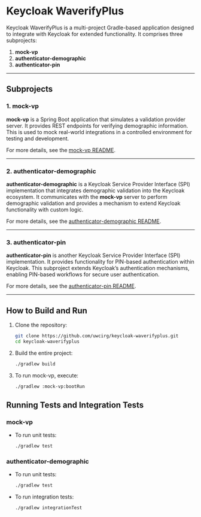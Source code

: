 # Keycloak WaverifyPlus

Keycloak WaverifyPlus is a multi-project Gradle-based application designed to integrate with Keycloak for extended
functionality. It comprises three subprojects:

1. **mock-vp**
2. **authenticator-demographic**
3. **authenticator-pin**

---

## Subprojects

### 1. mock-vp

**mock-vp** is a Spring Boot application that simulates a validation provider server. It provides REST endpoints for
verifying demographic information. This is used to mock real-world integrations in a controlled environment for testing
and development.

For more details, see the [mock-vp README](mock-vp/README.md).

---

### 2. authenticator-demographic

**authenticator-demographic** is a Keycloak Service Provider Interface (SPI) implementation that integrates demographic
validation into the Keycloak ecosystem. It communicates with the **mock-vp** server to perform demographic validation
and provides a mechanism to extend Keycloak functionality with custom logic.

For more details, see the [authenticator-demographic README](authenticator-demographic/README.md).

---

### 3. authenticator-pin

**authenticator-pin** is another Keycloak Service Provider Interface (SPI) implementation. It provides functionality for
PIN-based authentication within Keycloak. This subproject extends Keycloak’s authentication mechanisms, enabling
PIN-based workflows for secure user authentication.

For more details, see the [authenticator-pin README](authenticator-pin/README.md).

---

## How to Build and Run

1. Clone the repository:
   ```bash
   git clone https://github.com/uwcirg/keycloak-waverifyplus.git
   cd keycloak-waverifyplus
   ```
2. Build the entire project:
   ```bash
   ./gradlew build
   ```
3. To run mock-vp, execute:
   ```bash
   ./gradlew :mock-vp:bootRun
   ```

## Running Tests and Integration Tests

### mock-vp

- To run unit tests:
  ```bash
  ./gradlew test
  ```

### authenticator-demographic

- To run unit tests:
  ```bash
  ./gradlew test
  ```
- To run integration tests:
  ```bash
  ./gradlew integrationTest
  ```
